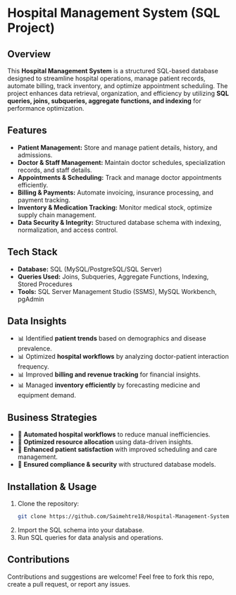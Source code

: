 # Hospital Management System (SQL Project)

## Overview
This **Hospital Management System** is a structured SQL-based database designed to streamline hospital operations, manage patient records, automate billing, track inventory, and optimize appointment scheduling. The project enhances data retrieval, organization, and efficiency by utilizing **SQL queries, joins, subqueries, aggregate functions, and indexing** for performance optimization.

## Features
- **Patient Management:** Store and manage patient details, history, and admissions.
- **Doctor & Staff Management:** Maintain doctor schedules, specialization records, and staff details.
- **Appointments & Scheduling:** Track and manage doctor appointments efficiently.
- **Billing & Payments:** Automate invoicing, insurance processing, and payment tracking.
- **Inventory & Medication Tracking:** Monitor medical stock, optimize supply chain management.
- **Data Security & Integrity:** Structured database schema with indexing, normalization, and access control.

## Tech Stack
- **Database:** SQL (MySQL/PostgreSQL/SQL Server)
- **Queries Used:** Joins, Subqueries, Aggregate Functions, Indexing, Stored Procedures
- **Tools:** SQL Server Management Studio (SSMS), MySQL Workbench, pgAdmin

## Data Insights
- 📊 Identified **patient trends** based on demographics and disease prevalence.
- 📊 Optimized **hospital workflows** by analyzing doctor-patient interaction frequency.
- 📊 Improved **billing and revenue tracking** for financial insights.
- 📊 Managed **inventory efficiently** by forecasting medicine and equipment demand.

## Business Strategies
- 🔹 **Automated hospital workflows** to reduce manual inefficiencies.
- 🔹 **Optimized resource allocation** using data-driven insights.
- 🔹 **Enhanced patient satisfaction** with improved scheduling and care management.
- 🔹 **Ensured compliance & security** with structured database models.

## Installation & Usage
1. Clone the repository:
   ```bash
   git clone https://github.com/Saimehtre18/Hospital-Management-System.git
   ```
2. Import the SQL schema into your database.
3. Run SQL queries for data analysis and operations.

## Contributions
Contributions and suggestions are welcome! Feel free to fork this repo, create a pull request, or report any issues.
